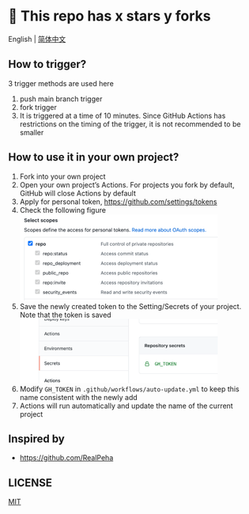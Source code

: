 # 💖 This repo has x stars y forks

English | [简体中文](./README.zh-CN.md)

## How to trigger?

3 trigger methods are used here

1. push main branch trigger
2. fork trigger
3. It is triggered at a time of 10 minutes. Since GitHub Actions has restrictions on the timing of the trigger, it is not recommended to be smaller

## How to use it in your own project?

1. Fork into your own project
2. Open your own project’s Actions. For projects you fork by default, GitHub will close Actions by default
3. Apply for personal token, https://github.com/settings/tokens
4. Check the following figure
![](./token.png)
5. Save the newly created token to the Setting/Secrets of your project. Note that the token is saved
![](./secrets.png)
1. Modify `GH_TOKEN` in `.github/workflows/auto-update.yml` to keep this name consistent with the newly add
2. Actions will run automatically and update the name of the current project

## Inspired by

- https://github.com/RealPeha

## LICENSE

[MIT](./LICENSE)
